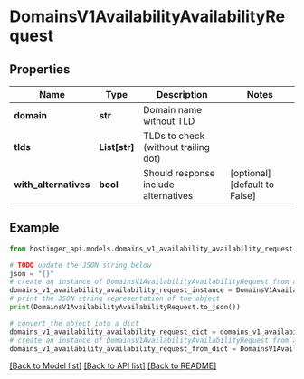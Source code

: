 # DomainsV1AvailabilityAvailabilityRequest


## Properties

Name | Type | Description | Notes
------------ | ------------- | ------------- | -------------
**domain** | **str** | Domain name without TLD | 
**tlds** | **List[str]** | TLDs to check (without trailing dot) | 
**with_alternatives** | **bool** | Should response include alternatives | [optional] [default to False]

## Example

```python
from hostinger_api.models.domains_v1_availability_availability_request import DomainsV1AvailabilityAvailabilityRequest

# TODO update the JSON string below
json = "{}"
# create an instance of DomainsV1AvailabilityAvailabilityRequest from a JSON string
domains_v1_availability_availability_request_instance = DomainsV1AvailabilityAvailabilityRequest.from_json(json)
# print the JSON string representation of the object
print(DomainsV1AvailabilityAvailabilityRequest.to_json())

# convert the object into a dict
domains_v1_availability_availability_request_dict = domains_v1_availability_availability_request_instance.to_dict()
# create an instance of DomainsV1AvailabilityAvailabilityRequest from a dict
domains_v1_availability_availability_request_from_dict = DomainsV1AvailabilityAvailabilityRequest.from_dict(domains_v1_availability_availability_request_dict)
```
[[Back to Model list]](../README.md#documentation-for-models) [[Back to API list]](../README.md#documentation-for-api-endpoints) [[Back to README]](../README.md)


